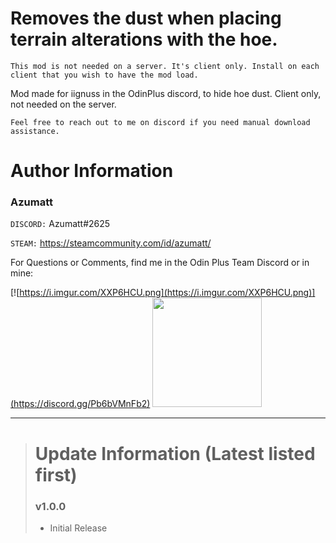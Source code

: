 ﻿# Removes the dust when placing terrain alterations with the hoe.

`This mod is not needed on a server. It's client only. Install on each client that you wish to have the mod load.`

Mod made for iignuss in the OdinPlus discord, to hide hoe dust. Client only, not needed on the server.



`Feel free to reach out to me on discord if you need manual download assistance.`


# Author Information

### Azumatt

`DISCORD:` Azumatt#2625

`STEAM:` https://steamcommunity.com/id/azumatt/

For Questions or Comments, find me in the Odin Plus Team Discord or in mine:

[![https://i.imgur.com/XXP6HCU.png](https://i.imgur.com/XXP6HCU.png)](https://discord.gg/Pb6bVMnFb2)
<a href="https://discord.gg/pdHgy6Bsng"><img src="https://i.imgur.com/Xlcbmm9.png" href="https://discord.gg/pdHgy6Bsng" width="175" height="175"></a>
***

> # Update Information (Latest listed first)
> ### v1.0.0
> - Initial Release